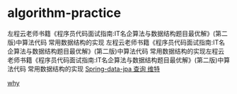 # algorithm-practice
左程云老师书籍《程序员代码面试指南:IT名企算法与数据结构题目最优解》(第二版)中算法代码
常用数据结构的实现
左程云老师书籍《程序员代码面试指南:IT名企算法与数据结构题目最优解》(第二版)中算法代码
常用数据结构的实现左程云老师书籍《程序员代码面试指南:IT名企算法与数据结构题目最优解》(第二版)中算法代码
常用数据结构的实现
[Spring-data-jpa 查询  维特](http://www.cnblogs.com/sxdcgaq8080/p/7894828.html)

[why](http://www.baidu.com)
